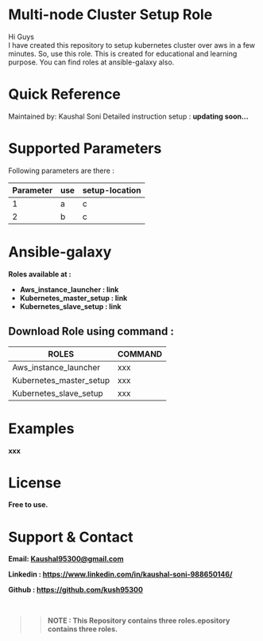 #  Multi-node Cluster Setup Role

Hi Guys
</br>
I have created this repository to setup kubernetes cluster over aws in a few minutes. So, use this role. This is created for educational and learning purpose. You can find roles at ansible-galaxy also.

# Quick Reference
Maintained by: Kaushal Soni
Detailed instruction setup : <b> updating soon... </b>
 
# Supported Parameters

Following parameters are there : 

|  Parameter | use  | setup-location  |
| ------------ | ------------ | ------------ |
| 1  | a  |  c |
|   2| b  | c  |


# Ansible-galaxy
<b>Roles available at :
<b>
- Aws_instance_launcher : link 
- Kubernetes_master_setup : link 
- Kubernetes_slave_setup : link </b>

## Download Role  using command :


| **ROLES**  | **COMMAND**   |
| ------------ | ------------ |
| Aws_instance_launcher  | xxx  |
| Kubernetes_master_setup  | xxx  |
|  Kubernetes_slave_setup | xxx  |

# Examples

xxx

# License

Free to use.

# Support & Contact
<b>

Email: Kaushal95300@gmail.com

Linkedin : https://www.linkedin.com/in/kaushal-soni-988650146/

Github : https://github.com/kush95300 </b>


<br>


>> NOTE :   This Repository contains three roles.epository contains three roles.
